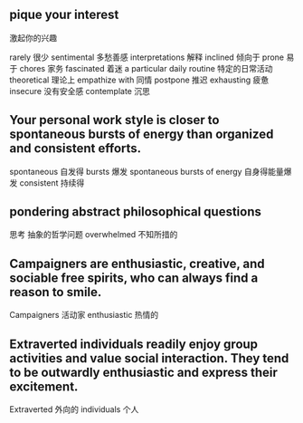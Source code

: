 ## pique your interest
激起你的兴趣

rarely 很少
sentimental 多愁善感
interpretations  解释
inclined 倾向于
prone 易于
chores 家务
fascinated 着迷
a particular daily routine  特定的日常活动
theoretical 理论上
empathize with 同情
postpone 推迟
exhausting 疲惫
insecure 没有安全感
contemplate 沉思

## Your personal work style is closer to spontaneous bursts of energy than organized and consistent efforts.
spontaneous 自发得
bursts 爆发
spontaneous bursts of energy  自身得能量爆发
consistent 持续得

## pondering abstract philosophical questions
思考 抽象的哲学问题
overwhelmed  不知所措的

## Campaigners are enthusiastic, creative, and sociable free spirits, who can always find a reason to smile.
Campaigners 活动家
enthusiastic 热情的
## Extraverted individuals readily enjoy group activities and value social interaction. They tend to be outwardly enthusiastic and express their excitement.
Extraverted 外向的
individuals 个人